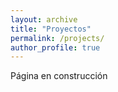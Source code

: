 ```yaml
---
layout: archive
title: "Proyectos"
permalink: /projects/
author_profile: true
---
```


Página en construcción